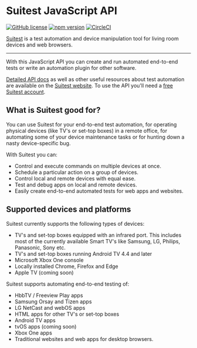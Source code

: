 # Suitest JavaScript API

[![GitHub license](https://img.shields.io/badge/license-MIT-blue.svg)](https://github.com/SuitestAutomation/suitest-js-api/blob/latest/LICENSE)
[![npm version](https://img.shields.io/npm/v/suitest-js-api.svg?style=flat)](https://www.npmjs.com/package/suitest-js-api)
[![CircleCI](https://circleci.com/gh/SuitestAutomation/suitest-js-api/tree/latest.svg?style=shield)](https://circleci.com/gh/SuitestAutomation/suitest-js-api/tree/latest)

[Suitest](https://suite.st) is a test automation and device manipulation tool
for living room devices and web browsers. 

------- 

With this JavaScript API you can create and run automated end-to-end tests
or write an automation plugin for other software.

[Detailed API docs](https://suite.st/docs/suitest-api/) as well as other useful
resources about test automation are available on the 
[Suitest website](https://suite.st/docs/). To use the API you'll need a
[free Suitest account](https://the.suite.st/registration).

## What is Suitest good for?

You can use Suitest for your end-to-end test automation, for operating physical
devices (like TV's or set-top boxes) in a remote office, for automating some of
your device maintenance tasks or for hunting down a nasty device-specific bug.

With Suitest you can:

- Control and execute commands on multiple devices at once.
- Schedule a particular action on a group of devices.
- Control local and remote devices with equal ease.
- Test and debug apps on local and remote devices.
- Easily create end-to-end automated tests for web apps and websites.

## Supported devices and platforms

Suitest currently supports the following types of devices:

- TV's and set-top boxes equipped with an infrared port. This includes most of
the currently available Smart TV's like Samsung, LG, Philips, Panasonic, Sony
etc.
- TV's and set-top boxes running Android TV 4.4 and later
- Microsoft Xbox One console
- Locally installed Chrome, Firefox and Edge
- Apple TV (coming soon)

Suitest supports automating end-to-end testing of:

- HbbTV / Freeview Play apps
- Samsung Orsay and Tizen apps
- LG NetCast and webOS apps 
- HTML apps for other TV's or set-top boxes
- Android TV apps
- tvOS apps (coming soon)
- Xbox One apps
- Traditional websites and web apps for desktop browsers.






